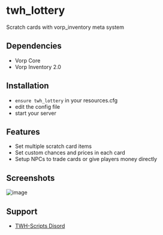 # twh_lottery

Scratch cards with vorp_inventory meta system

## Dependencies
- Vorp Core
- Vorp Inventory 2.0


## Installation
- `ensure twh_lottery` in your resources.cfg
- edit the config file
- start your server 

## Features
- Set multiple scratch card items
- Set custom chances and prices in each card
- Setup NPCs to trade cards or give players money directly

## Screenshots

![image](https://user-images.githubusercontent.com/102512250/184645697-3d4781b3-0b9f-4ce2-8657-771bd46fa12f.png)


## Support 
- [TWH-Scripts Disord](https://discord.gg/8KwVa7NYKW)
